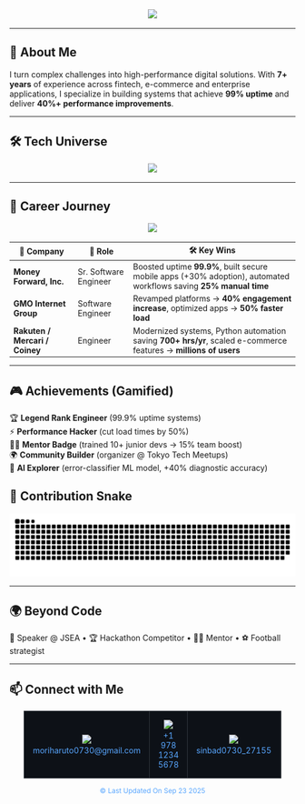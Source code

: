 <!-- Hero Banner -->
<div align="center">
  <img src="https://capsule-render.vercel.app/api?type=wave&height=250&color=0:0f0c29,50:302b63,100:24243e&text=Mori%20Haruto&fontColor=ffffff&fontSize=60&animation=fadeIn&desc=Senior%20Software%20Engineer%20%7C%20Full%20Stack%20%7C%20Cloud%20%7C%20DevOps&descAlignY=65&descAlign=50" />
</div>

---

## 🌌 About Me  

I turn complex challenges into high-performance digital solutions. With **7+ years** of experience across fintech, e-commerce and enterprise applications, I specialize in building systems that achieve **99% uptime** and deliver **40%+ performance improvements**.

 ---

## 🛠️ Tech Universe  

<p align="center">
  <img src="https://skillicons.dev/icons?i=dotnet,java,python,ts,react,vue,angular,nextjs,flutter,django,spring,docker,kubernetes,jenkins,githubactions,terraform,azure,mysql,postgres,mongodb,redis,linux" />
</p>

---

## 🚀 Career Journey  

<div align="center">
  <img src="https://github.com/haruto-gif/banner/blob/main/journey.gif?raw=true" width="800"/>
</div>

| 🏢 Company | 🚀 Role | 🛠️ Key Wins |
|------------|---------|-------------|
| **Money Forward, Inc.** | Sr. Software Engineer | Boosted uptime **99.9%**, built secure mobile apps (+30% adoption), automated workflows saving **25% manual time** |
| **GMO Internet Group** | Software Engineer | Revamped platforms → **40% engagement increase**, optimized apps → **50% faster load** |
| **Rakuten / Mercari / Coiney** | Engineer | Modernized systems, Python automation saving **700+ hrs/yr**, scaled e-commerce features → **millions of users** |

---

## 🎮 Achievements (Gamified)  

🏆 **Legend Rank Engineer** (99.9% uptime systems)  
⚡ **Performance Hacker** (cut load times by 50%)  
👨‍🏫 **Mentor Badge** (trained 10+ junior devs → 15% team boost)  
🌍 **Community Builder** (organizer @ Tokyo Tech Meetups)  
🤖 **AI Explorer** (error-classifier ML model, +40% diagnostic accuracy)  


## 🐍 Contribution Snake  

<p align="center">
  <img src="https://raw.githubusercontent.com/Platane/snk/output/github-contribution-grid-snake-dark.svg" />
</p>

---

## 🌍 Beyond Code  

🎤 Speaker @ JSEA • 🏆 Hackathon Competitor • 👨‍🏫 Mentor • ⚽ Football strategist  

---
## 📫 Connect with Me

<div align="center">
  <table style="background-color:#0d1117; border-collapse: collapse; width: 90%; max-width: 800px;">
    <tr>
      <td align="center" style="padding: 15px; border: 1px solid #30363d;">
        <img src="https://img.icons8.com/ios-filled/24/ffffff/new-post.png"/>
        <br/>
        <a href="mailto:moriharuto0730@gmail.com" style="color: #58a6ff; text-decoration: none;">moriharuto0730@gmail.com</a>
      </td>
      <td align="center" style="padding: 15px; border: 1px solid #30363d;">
        <img src="https://img.icons8.com/ios-filled/24/ffffff/phone.png"/>
        <br/>
        <span style="color:#58a6ff;">+1 978 1234 5678</span>
      </td>
      <td align="center" style="padding: 15px; border: 1px solid #30363d;">
        <img src="https://img.icons8.com/ios-filled/24/ffffff/discord-logo.png"/>
        <br/>
        <span style="color:#58a6ff;">sinbad0730_27155</span>
      </td>
      <td align="center" style="padding: 15px; border: 1px solid #30363d;">
        <img src="https://img.icons8.com/ios-filled/24/ffffff/telegram-app.png"/>
        <br/>
        <span style="color:#58a6ff;">mori_haruto</span>
      </td>
    </tr>
  </table>
  <p style="color:#58a6ff; font-size:12px; margin-top:5px;">© Last Updated On Sep 23 2025</p>
</div>

